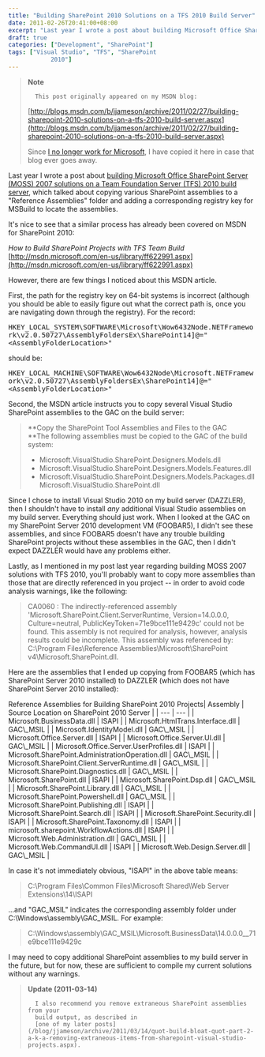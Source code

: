 ```yaml
---
title: "Building SharePoint 2010 Solutions on a TFS 2010 Build Server"
date: 2011-02-26T20:41:00+08:00
excerpt: "Last year I wrote a post about building Microsoft Office SharePoint Server (MOSS) 2007 solutions on a Team Foundation Server (TFS) 2010 build server , which talked about copying various SharePoint assemblies to a \"Reference Assemblies\" folder and adding..."
draft: true
categories: ["Development", "SharePoint"]
tags: ["Visual Studio", "TFS", "SharePoint 
			2010"]
---
```


> **Note**
> 
> 
> 		This post originally appeared on my MSDN blog:  
>   
> 
> 
> [http://blogs.msdn.com/b/jjameson/archive/2011/02/27/building-sharepoint-2010-solutions-on-a-tfs-2010-build-server.aspx](http://blogs.msdn.com/b/jjameson/archive/2011/02/27/building-sharepoint-2010-solutions-on-a-tfs-2010-build-server.aspx)
> 
> 
> Since
> 		[I no longer work for Microsoft](/blog/jjameson/archive/2011/09/02/last-day-with-microsoft.aspx), I have copied it here in case that 
> 		blog ever goes away.


Last year I wrote a post about[building Microsoft Office SharePoint Server (MOSS) 2007 solutions on a Team Foundation Server (TFS) 2010 build server](/blog/jjameson/archive/2010/05/05/building-moss-2007-solutions-on-a-tfs-2010-build-server.aspx), which talked about copying various SharePoint assemblies to a "Reference Assemblies" folder and adding a corresponding registry key for MSBuild to locate the assemblies.

It's nice to see that a similar process has already been covered on MSDN for SharePoint 2010:

<cite>How to Build SharePoint Projects with TFS Team Build</cite>
[http://msdn.microsoft.com/en-us/library/ff622991.aspx](http://msdn.microsoft.com/en-us/library/ff622991.aspx)


However, there are few things I noticed about this MSDN article.

First, the path for the registry key on 64-bit systems is incorrect (although you should be able to easily figure out what the correct path is, once you are navigating down through the registry). For the record:

<samp>HKEY_LOCAL_SYSTEM\SOFTWARE\Microsoft\Wow6432Node\.NETFramework\v2.0.50727\AssemblyFoldersEx\SharePoint14]@="&lt;AssemblyFolderLocation&gt;"</samp>

should be:

<samp>HKEY_LOCAL_MACHINE\SOFTWARE\Wow6432Node\Microsoft\.NETFramework\v2.0.50727\AssemblyFoldersEx\SharePoint14]@="&lt;AssemblyFolderLocation&gt;"</samp>

Second, the MSDN article instructs you to copy several Visual Studio SharePoint assemblies to the GAC on the build server:


> **Copy the SharePoint Tool Assemblies and Files to the GAC  
> **The following assemblies must be copied to the GAC of the build 
> 	system:
> 
> - Microsoft.VisualStudio.SharePoint.Designers.Models.dll
> - Microsoft.VisualStudio.SharePoint.Designers.Models.Features.dll
> - Microsoft.VisualStudio.SharePoint.Designers.Models.Packages.dll 
> 		Microsoft.VisualStudio.SharePoint.dll


Since I chose to install Visual Studio 2010 on my build server (DAZZLER), then I shouldn't have to install *any* additional Visual Studio assemblies on my build server. Everything should just work. When I looked at the GAC on my SharePoint Server 2010 development VM (FOOBAR5), I didn't see these assemblies, and since FOOBAR5 doesn't have any trouble building SharePoint projects without these assemblies in the GAC, then I didn't expect DAZZLER would have any problems either.

Lastly, as I mentioned in my post last year regarding building MOSS 2007 solutions with TFS 2010, you'll probably want to copy more assemblies than those that are directly referenced in you project -- in order to avoid code analysis warnings, like the following:


> CA0060 : The indirectly-referenced assembly 'Microsoft.SharePoint.Client.ServerRuntime, 
> 	Version=14.0.0.0, Culture=neutral, PublicKeyToken=71e9bce111e9429c' could 
> 	not be found. This assembly is not required for analysis, however, analysis 
> 	results could be incomplete. This assembly was referenced by: C:\Program 
> 	Files\Reference Assemblies\Microsoft\SharePoint v4\Microsoft.SharePoint.dll.


Here are the assemblies that I ended up copying from FOOBAR5 (which has SharePoint Server 2010 installed) to DAZZLER (which does not have SharePoint Server 2010 installed):


<caption>Reference Assemblies for Building SharePoint 2010 Projects</caption>| Assembly | Source Location on SharePoint 2010 Server |
| --- | --- |
| Microsoft.BusinessData.dll | ISAPI |
| Microsoft.HtmlTrans.Interface.dll | GAC\_MSIL |
| Microsoft.IdentityModel.dll | GAC\_MSIL |
| Microsoft.Office.Server.dll | ISAPI |
| Microsoft.Office.Server.UI.dll | GAC\_MSIL |
| Microsoft.Office.Server.UserProfiles.dll | ISAPI |
| Microsoft.SharePoint.AdministrationOperation.dll | GAC\_MSIL |
| Microsoft.SharePoint.Client.ServerRuntime.dll | GAC\_MSIL |
| Microsoft.SharePoint.Diagnostics.dll | GAC\_MSIL |
| Microsoft.SharePoint.dll | ISAPI |
| Microsoft.SharePoint.Dsp.dll | GAC\_MSIL |
| Microsoft.SharePoint.Library.dll | GAC\_MSIL |
| Microsoft.SharePoint.Powershell.dll | GAC\_MSIL |
| Microsoft.SharePoint.Publishing.dll | ISAPI |
| Microsoft.SharePoint.Search.dll | ISAPI |
| Microsoft.SharePoint.Security.dll | ISAPI |
| Microsoft.SharePoint.Taxonomy.dll | ISAPI |
| microsoft.sharepoint.WorkflowActions.dll | ISAPI |
| Microsoft.Web.Administration.dll | GAC\_MSIL |
| Microsoft.Web.CommandUI.dll | ISAPI |
| Microsoft.Web.Design.Server.dll | GAC\_MSIL |


In case it's not immediately obvious, "ISAPI" in the above table means:


> C:\Program Files\Common Files\Microsoft Shared\Web Server Extensions\14\ISAPI


...and "GAC\_MSIL" indicates the corresponding assembly folder under C:\Windows\assembly\GAC\_MSIL. For example:


> C:\Windows\assembly\GAC\_MSIL\Microsoft.BusinessData\14.0.0.0\_\_71e9bce111e9429c


I may need to copy additional SharePoint assemblies to my build server in the future, but for now, these are sufficient to compile my current solutions without any warnings.


> **Update (2011-03-14)**
> 
> 
> 		I also recommend you remove extraneous SharePoint assemblies from your 
> 		build output, as described in
> 		[one of my later posts](/blog/jjameson/archive/2011/03/14/quot-build-bloat-quot-part-2-a-k-a-removing-extraneous-items-from-sharepoint-visual-studio-projects.aspx).

